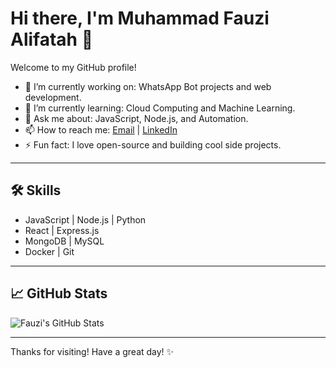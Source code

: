 # Hi there, I'm Muhammad Fauzi Alifatah 👋

Welcome to my GitHub profile!

- 🔭 I’m currently working on: WhatsApp Bot projects and web development.
- 🌱 I’m currently learning: Cloud Computing and Machine Learning.
- 💬 Ask me about: JavaScript, Node.js, and Automation.
- 📫 How to reach me: [Email](mailto:fauzi@example.com) | [LinkedIn](https://linkedin.com/in/fauzialifatah)
- ⚡ Fun fact: I love open-source and building cool side projects.

---

## 🛠 Skills

- JavaScript | Node.js | Python
- React | Express.js
- MongoDB | MySQL
- Docker | Git

---

## 📈 GitHub Stats

![Fauzi's GitHub Stats](https://github-readme-stats.vercel.app/api?username=fauzialifatah&show_icons=true&theme=tokyonight)

---

Thanks for visiting! Have a great day! ✨
